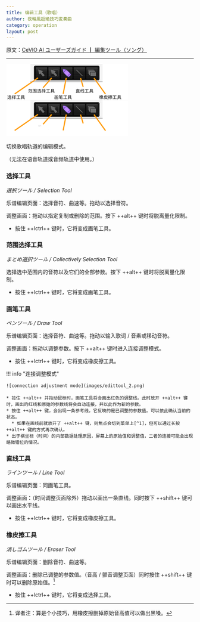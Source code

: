 ```yaml
---
title: 编辑工具（歌唱）
author: 夜輪風超絶技巧変奏曲
category: operation
layout: post
---
```

原文：[CeVIO AI ユーザーズガイド ┃ 編集ツール（ソング）](https://cevio.jp/guide/cevio_ai/operation/edittool/)

---

![edit tool](images/edittool_1.png#only-light)
![edit tool](images/edittool_1_dark.png#only-dark)

切换歌唱轨道的编辑模式。

（无法在语音轨道或音频轨道中使用。）

### 选择工具

*選択ツール / Selection Tool*

乐谱编辑页面：选择音符、曲速等。拖动以选择音符。

调整画面：拖动以指定复制或删除的范围。按下 ++alt++ 键时将脱离量化限制。

* 按住 ++lctrl++ 键时，它将变成画笔工具。

### 范围选择工具

*まとめ選択ツール / Collectively Selection Tool*

选择选中范围内的音符以及它们的全部参数。按下 ++alt++ 键时将脱离量化限制。

* 按住 ++lctrl++ 键时，它将变成画笔工具。

### 画笔工具

*ペンツール / Draw Tool*

乐谱编辑页面：选择音符、曲速等。拖动以输入歌词 / 音素或移动音符。

调整画面：拖动以调整参数。按下 ++alt++ 键时进入连接调整模式。

* 按住 ++lctrl++ 键时，它将变成橡皮擦工具。

!!! info "连接调整模式"

    ![connection adjustment mode](images/edittool_2.png)
    
    * 按住 ++alt++ 并拖动鼠标时，画笔工具将会画出红色的调整线。此时放开 ++alt++ 键时，画出的红线和原始的参数线将会自动连接，并以此作为新的参数。
    * 按住 ++alt++ 键，会出现一条参考线，它反映的是已调整的参数值。可以依此确认当前的状态。
      * 如果在画线前就放开了 ++alt++ 键，则焦点会切到菜单上[^1]，但可以通过长按 ++alt++ 键的方式再次确认。
    * 出于横坐标（时间）的内部数据处理原因，屏幕上的原始值和调整值，二者的连接可能会出现略微错位的情况。

### 直线工具

*ラインツール / Line Tool*

乐谱编辑页面：同画笔工具。

调整画面：（时间调整页面除外）拖动以画出一条直线。同时按下 ++shift++ 键可以画出水平线。

* 按住 ++lctrl++ 键时，它将变成橡皮擦工具。

### 橡皮擦工具

*消しゴムツール / Eraser Tool*

乐谱编辑页面：删除音符、曲速等。

调整画面：删除已调整的参数值。（音高 / 颤音调整页面）同时按住 ++shift++ 键时可以删除原始值。[^2]

* 按住 ++lctrl++ 键时，它将变成选择工具。

[^1]: 译者注：这个其实是 Windows 系统使用键盘调用菜单的快捷键，菜单的文字里后面跟着的字母就是调用它们的键。比如说你现在试试看在 CeVIO 里按 ++alt++ 再按一下 ++f++（
[^2]: 译者注：算是个小技巧，用橡皮擦删掉原始音高值可以做出黑嗓。
